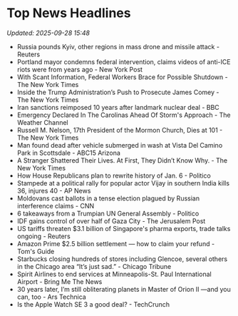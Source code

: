 # Top News Headlines

_Updated: 2025-09-28 15:48_

- Russia pounds Kyiv, other regions in mass drone and missile attack - Reuters
- Portland mayor condemns federal intervention, claims videos of anti-ICE riots were from years ago - New York Post
- With Scant Information, Federal Workers Brace for Possible Shutdown - The New York Times
- Inside the Trump Administration’s Push to Prosecute James Comey - The New York Times
- Iran sanctions reimposed 10 years after landmark nuclear deal - BBC
- Emergency Declared In The Carolinas Ahead Of Storm's Approach - The Weather Channel
- Russell M. Nelson, 17th President of the Mormon Church, Dies at 101 - The New York Times
- Man found dead after vehicle submerged in wash at Vista Del Camino Park in Scottsdale - ABC15 Arizona
- A Stranger Shattered Their Lives. At First, They Didn’t Know Why. - The New York Times
- How House Republicans plan to rewrite history of Jan. 6 - Politico
- Stampede at a political rally for popular actor Vijay in southern India kills 36, injures 40 - AP News
- Moldovans cast ballots in a tense election plagued by Russian interference claims - CNN
- 6 takeaways from a Trumpian UN General Assembly - Politico
- IDF gains control of over half of Gaza City - The Jerusalem Post
- US tariffs threaten $3.1 billion of Singapore's pharma exports, trade talks ongoing - Reuters
- Amazon Prime $2.5 billion settlement — how to claim your refund - Tom's Guide
- Starbucks closing hundreds of stores including Glencoe, several others in the Chicago area “It’s just sad.” - Chicago Tribune
- Spirit Airlines to end services at Minneapolis-St. Paul International Airport - Bring Me The News
- 30 years later, I’m still obliterating planets in Master of Orion II —and you can, too - Ars Technica
- Is the Apple Watch SE 3 a good deal? - TechCrunch